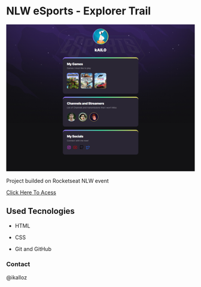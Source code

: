 # NLW eSports - Explorer Trail

![preview](./.github/preview.png)

Project builded on Rocketseat NLW event

[Click Here To Acess](https://ikyk.github.io/NLW-eSports/)

## Used Tecnologies

- HTML

- CSS

- Git and GitHub

### Contact

@ikalloz